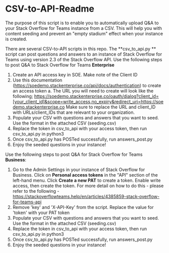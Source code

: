 # CSV-to-API-Readme 
The purpose of this script is to enable you to automatically upload Q&A to your Stack Overflow for Teams instance from a CSV. This will help you with content seeding 
and prevent an "empty stadium" effect when your instance is created. 

There are several CSV-to-API scripts in this repo. The **csv_to_api.py ** script can post questions and answers to an instance of Stack Overflow for Teams using version 2.3 of the Stack Overflow API. Use the following steps to post Q&A to Stack Overflow for Teams **Enterprise**

1) Create an API access key in SOE. Make note of the Client ID
2) Use this documentation (https://soedemo.stackenterprise.co/api/docs/authentication) to create an access token 
	a. The URL you will need to create will look like the following; 
	https://soedemo.stackenterprise.co/oauth/dialog?client_id=[your_client_id]&scope=write_access,no_expiry&redirect_uri=https://soedemo.stackenterprise.co
	Make sure to replace the URL and client_ID with URLs/client_IDs that are relevant to your organization. 
3) Populate your CSV with questions and answers that you want to seed. Use the format in the attached CSV (seeding.csv)
4) Replace the token in csv_to_api with your access token, then run csv_to_api.py in python3
5) Once csv_to_api.py has POSTed successfully, run answers_post.py 
6) Enjoy the seeded questions in your instance! 

Use the following steps to post Q&A for Stack Overflow for Teams **Business**: 

1) Go to the Admin Settings in your instance of Stack Overflow for Business. Click on **Personal access tokens** in the "API" section of the left-hand menu. Click **Create a new PAT** to create a token. Enable write access, then create the token. For more detail on how to do this - please refer to the following - https://stackoverflowteams.help/en/articles/4385859-stack-overflow-for-teams-api
2) Remove 'key' and 'X-API-Key' from the script. Replace the value for 'token' with your PAT token
3) Populate your CSV with questions and answers that you want to seed. Use the format in the attached CSV (seeding.csv)
4) Replace the token in csv_to_api with your access token, then run csv_to_api.py in python3
5) Once csv_to_api.py has POSTed successfully, run answers_post.py 
6) Enjoy the seeded questions in your instance! 
